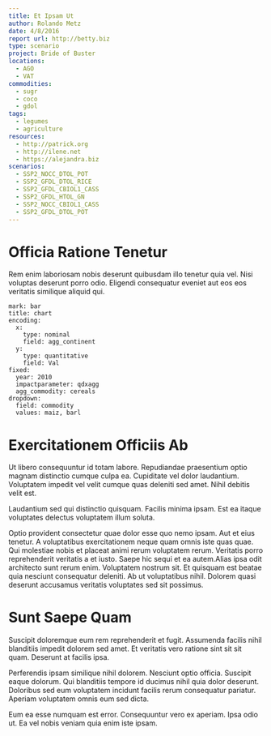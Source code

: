 ```yaml
---
title: Et Ipsam Ut
author: Rolando Metz
date: 4/8/2016
report url: http://betty.biz
type: scenario
project: Bride of Buster
locations:
  - AGO
  - VAT
commodities:
  - sugr
  - coco
  - gdol
tags:
  - legumes
  - agriculture
resources:
  - http://patrick.org
  - http://ilene.net
  - https://alejandra.biz
scenarios:
  - SSP2_NOCC_DTOL_POT
  - SSP2_GFDL_DTOL_RICE
  - SSP2_GFDL_CBIOL1_CASS
  - SSP2_GFDL_HTOL_GN
  - SSP2_NOCC_CBIOL1_CASS
  - SSP2_GFDL_DTOL_POT
---
```

# Officia Ratione Tenetur
Rem enim laboriosam nobis deserunt quibusdam illo tenetur quia vel. Nisi voluptas deserunt porro odio. Eligendi consequatur eveniet aut eos eos veritatis similique aliquid qui.

```vis
mark: bar
title: chart
encoding:
  x:
    type: nominal
    field: agg_continent
  y:
    type: quantitative
    field: Val
fixed:
  year: 2010
  impactparameter: qdxagg
  agg_commodity: cereals
dropdown:
  field: commodity
  values: maiz, barl
```

# Exercitationem Officiis Ab
Ut libero consequuntur id totam labore. Repudiandae praesentium optio magnam distinctio cumque culpa ea. Cupiditate vel dolor laudantium. Voluptatem impedit vel velit cumque quas deleniti sed amet. Nihil debitis velit est.
 Laudantium sed qui distinctio quisquam. Facilis minima ipsam. Est ea itaque voluptates delectus voluptatem illum soluta.
 Optio provident consectetur quae dolor esse quo nemo ipsam. Aut et eius tenetur. A voluptatibus exercitationem neque quam omnis iste quas quae. Qui molestiae nobis et placeat animi rerum voluptatem rerum. Veritatis porro reprehenderit veritatis a et iusto. Saepe hic sequi et ea autem.Alias ipsa odit architecto sunt rerum enim. Voluptatem nostrum sit. Et quisquam est beatae quia nesciunt consequatur deleniti. Ab ut voluptatibus nihil. Dolorem quasi deserunt accusamus veritatis voluptates sed sit possimus.

# Sunt Saepe Quam
Suscipit doloremque eum rem reprehenderit et fugit. Assumenda facilis nihil blanditiis impedit dolorem sed amet. Et veritatis vero ratione sint sit sit quam. Deserunt at facilis ipsa.
 Perferendis ipsam similique nihil dolorem. Nesciunt optio officia. Suscipit eaque dolorum. Qui blanditiis tempore id ducimus nihil quia dolor deserunt. Doloribus sed eum voluptatem incidunt facilis rerum consequatur pariatur. Aperiam voluptatem omnis eum sed dicta.
 Eum ea esse numquam est error. Consequuntur vero ex aperiam. Ipsa odio ut. Ea vel nobis veniam quia enim iste ipsam.
